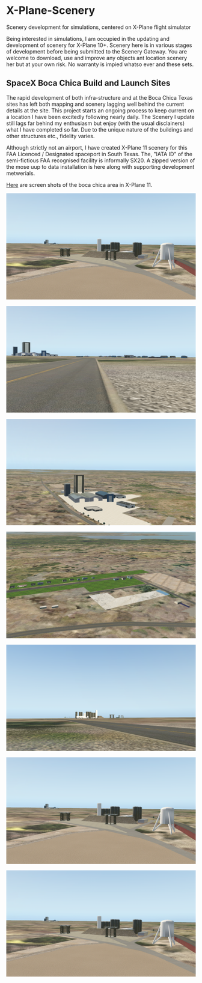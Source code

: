 # X-Plane-Scenery
Scenery development for simulations, centered on X-Plane flight simulator
 
Being interested in simulations, I am occupied in the updating and development of scenery for X-Plane 10+. Scenery here is in various stages of development before being submitted to the Scenery Gateway. You are welcome to download, use and improve any objects ant location scenery her but at your own risk. No warranty is impied whatso ever and these sets.

## SpaceX Boca Chica Build and Launch Sites
The rapid development of both infra-structure and at the Boca Chica Texas sites has left both mapping and scenery lagging well behind the current details at the site. This project starts an ongoing process to keep current on a location I have been excitedly following nearly daily. The Scenery I update still lags far behind my enthusiasm but enjoy (with the usual disclainers) what I have completed so far. Due to the unique nature of the buildings and other structures etc., fidelity varies.

Although strictly not an airport, I have created X-Plane 11 scenery for this FAA Licenced / Designated spaceport in South Texas. The, "IATA ID" of the semi-fictious FAA recognised  facility is informally SX20. A zipped version of the mose uup to data installation is here along with supporting development metwerials.

[Here](https://github.com/medmatix/X-Plane-Scenery/blob/Spacex-Boca-Chica-area/Spacex%20-%20Boca%20Chica/Pictures%20and%20Samples/Spacex%20X-Plane%20Boca%20Chica%20Scenery.pdf) are screen shots of the boca chica area in X-Plane 11.

![](Spacex%20-%20Boca%20Chica/Pictures%20and%20Samples/Boca%20Chica%201.png)
  
![](Spacex%20-%20Boca%20Chica/Pictures%20and%20Samples/Boca%20Chica%202.png)
  
![](Spacex%20-%20Boca%20Chica/Pictures%20and%20Samples/Boca%20Chica%203.png)
  
![](Spacex%20-%20Boca%20Chica/Pictures%20and%20Samples/Boca%20Chica%204.png)
  
![](Spacex%20-%20Boca%20Chica/Pictures%20and%20Samples/Boca%20Chica%205.png)
  
![](Spacex%20-%20Boca%20Chica/Pictures%20and%20Samples/Boca%20Chica%201.png)
  
![](Spacex%20-%20Boca%20Chica/Pictures%20and%20Samples/Boca%20Chica%201.png)
  

